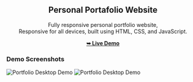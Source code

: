 <div align="center">
  
  <h2 align="center">Personal Portafolio Website</h2>

  Fully responsive personal portfolio website, <br />Responsive for all devices, built using HTML, CSS, and JavaScript.

  <a href="https://enzomenchise2525.github.io/portafolio_5/"><strong>➥ Live Demo</strong></a>

</div>

### Demo Screenshots

![Portfolio Desktop Demo](assets/images/index_maschmello.png "Desktop Demo")
![Portfolio Desktop Demo](assets/images/index_maschmello2.png "Desktop Demo")
